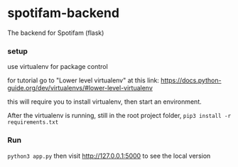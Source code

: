 # spotifam-backend
The backend for Spotifam (flask)

### setup

use virtualenv for package control

for tutorial go to "Lower level virtualenv" at this link: https://docs.python-guide.org/dev/virtualenvs/#lower-level-virtualenv

this will require you to install virtualenv, then start an environment.

After the virtualenv is running, still in the root project folder, `pip3 install -r requirements.txt`

### Run

`python3 app.py` then visit http://127.0.0.1:5000 to see the local version

